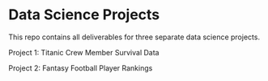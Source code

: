 # Data Science Projects

This repo contains all deliverables for three separate data science projects.

Project 1: Titanic Crew Member Survival Data

Project 2: Fantasy Football Player Rankings
